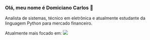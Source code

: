 ### Olá, meu nome é **Domiciano Carlos**  👋
Analista de sistemas, técnico em eletrônica e atualmente estudante da linguagem Python para mercado financeiro.

Atualmente mais focado em:
 <img src="https://cdn.jsdelivr.net/gh/devicons/devicon/icons/python/python-original-wordmark.svg" />

<!--
**domiciano-silva/domiciano-silva** is a ✨ _special_ ✨ repository because its `README.md` (this file) appears on your GitHub profile.

Here are some ideas to get you started:

- 🔭 I’m currently working on ...
- 🌱 I’m currently learning ...
- 👯 I’m looking to collaborate on ...
- 🤔 I’m looking for help with ...
- 💬 Ask me about ...
- 📫 How to reach me: ...
- 😄 Pronouns: ...
- ⚡ Fun fact: ...
-->
